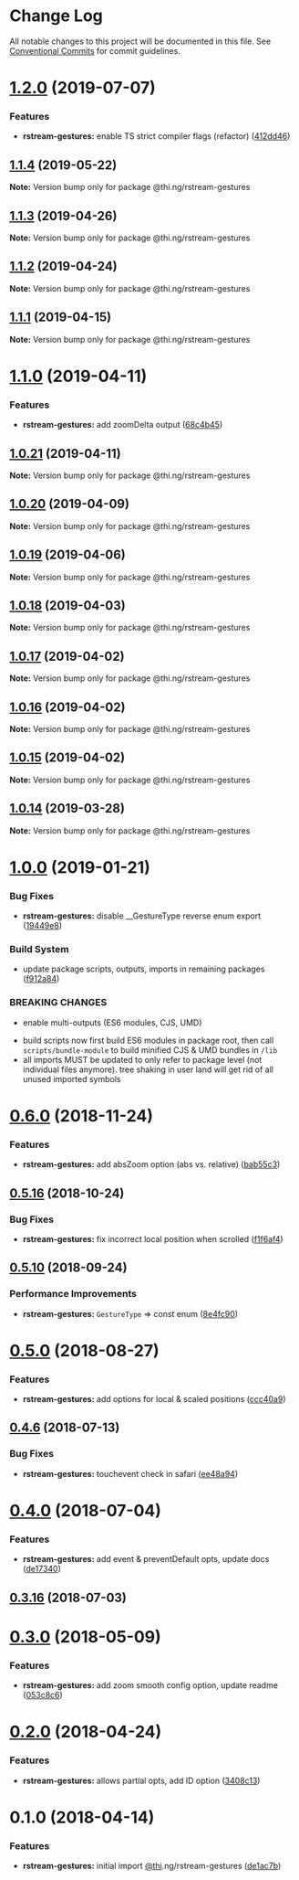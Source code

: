 # Change Log

All notable changes to this project will be documented in this file.
See [Conventional Commits](https://conventionalcommits.org) for commit guidelines.

# [1.2.0](https://github.com/thi-ng/umbrella/compare/@thi.ng/rstream-gestures@1.1.4...@thi.ng/rstream-gestures@1.2.0) (2019-07-07)


### Features

* **rstream-gestures:** enable TS strict compiler flags (refactor) ([412dd46](https://github.com/thi-ng/umbrella/commit/412dd46))





## [1.1.4](https://github.com/thi-ng/umbrella/compare/@thi.ng/rstream-gestures@1.1.3...@thi.ng/rstream-gestures@1.1.4) (2019-05-22)

**Note:** Version bump only for package @thi.ng/rstream-gestures





## [1.1.3](https://github.com/thi-ng/umbrella/compare/@thi.ng/rstream-gestures@1.1.2...@thi.ng/rstream-gestures@1.1.3) (2019-04-26)

**Note:** Version bump only for package @thi.ng/rstream-gestures





## [1.1.2](https://github.com/thi-ng/umbrella/compare/@thi.ng/rstream-gestures@1.1.1...@thi.ng/rstream-gestures@1.1.2) (2019-04-24)

**Note:** Version bump only for package @thi.ng/rstream-gestures





## [1.1.1](https://github.com/thi-ng/umbrella/compare/@thi.ng/rstream-gestures@1.1.0...@thi.ng/rstream-gestures@1.1.1) (2019-04-15)

**Note:** Version bump only for package @thi.ng/rstream-gestures





# [1.1.0](https://github.com/thi-ng/umbrella/compare/@thi.ng/rstream-gestures@1.0.21...@thi.ng/rstream-gestures@1.1.0) (2019-04-11)


### Features

* **rstream-gestures:** add zoomDelta output ([68c4b45](https://github.com/thi-ng/umbrella/commit/68c4b45))





## [1.0.21](https://github.com/thi-ng/umbrella/compare/@thi.ng/rstream-gestures@1.0.20...@thi.ng/rstream-gestures@1.0.21) (2019-04-11)

**Note:** Version bump only for package @thi.ng/rstream-gestures





## [1.0.20](https://github.com/thi-ng/umbrella/compare/@thi.ng/rstream-gestures@1.0.19...@thi.ng/rstream-gestures@1.0.20) (2019-04-09)

**Note:** Version bump only for package @thi.ng/rstream-gestures





## [1.0.19](https://github.com/thi-ng/umbrella/compare/@thi.ng/rstream-gestures@1.0.18...@thi.ng/rstream-gestures@1.0.19) (2019-04-06)

**Note:** Version bump only for package @thi.ng/rstream-gestures





## [1.0.18](https://github.com/thi-ng/umbrella/compare/@thi.ng/rstream-gestures@1.0.17...@thi.ng/rstream-gestures@1.0.18) (2019-04-03)

**Note:** Version bump only for package @thi.ng/rstream-gestures





## [1.0.17](https://github.com/thi-ng/umbrella/compare/@thi.ng/rstream-gestures@1.0.16...@thi.ng/rstream-gestures@1.0.17) (2019-04-02)

**Note:** Version bump only for package @thi.ng/rstream-gestures





## [1.0.16](https://github.com/thi-ng/umbrella/compare/@thi.ng/rstream-gestures@1.0.15...@thi.ng/rstream-gestures@1.0.16) (2019-04-02)

**Note:** Version bump only for package @thi.ng/rstream-gestures





## [1.0.15](https://github.com/thi-ng/umbrella/compare/@thi.ng/rstream-gestures@1.0.14...@thi.ng/rstream-gestures@1.0.15) (2019-04-02)

**Note:** Version bump only for package @thi.ng/rstream-gestures





## [1.0.14](https://github.com/thi-ng/umbrella/compare/@thi.ng/rstream-gestures@1.0.13...@thi.ng/rstream-gestures@1.0.14) (2019-03-28)

**Note:** Version bump only for package @thi.ng/rstream-gestures







# [1.0.0](https://github.com/thi-ng/umbrella/compare/@thi.ng/rstream-gestures@0.6.9...@thi.ng/rstream-gestures@1.0.0) (2019-01-21)


### Bug Fixes

* **rstream-gestures:** disable __GestureType reverse enum export ([19449e8](https://github.com/thi-ng/umbrella/commit/19449e8))


### Build System

* update package scripts, outputs, imports in remaining packages ([f912a84](https://github.com/thi-ng/umbrella/commit/f912a84))


### BREAKING CHANGES

* enable multi-outputs (ES6 modules, CJS, UMD)

- build scripts now first build ES6 modules in package root, then call
  `scripts/bundle-module` to build minified CJS & UMD bundles in `/lib`
- all imports MUST be updated to only refer to package level
  (not individual files anymore). tree shaking in user land will get rid of
  all unused imported symbols


# [0.6.0](https://github.com/thi-ng/umbrella/compare/@thi.ng/rstream-gestures@0.5.18...@thi.ng/rstream-gestures@0.6.0) (2018-11-24)


### Features

* **rstream-gestures:** add absZoom option (abs vs. relative) ([bab55c3](https://github.com/thi-ng/umbrella/commit/bab55c3))


## [0.5.16](https://github.com/thi-ng/umbrella/compare/@thi.ng/rstream-gestures@0.5.15...@thi.ng/rstream-gestures@0.5.16) (2018-10-24)


### Bug Fixes

* **rstream-gestures:** fix incorrect local position when scrolled ([f1f6af4](https://github.com/thi-ng/umbrella/commit/f1f6af4))


<a name="0.5.10"></a>
## [0.5.10](https://github.com/thi-ng/umbrella/compare/@thi.ng/rstream-gestures@0.5.9...@thi.ng/rstream-gestures@0.5.10) (2018-09-24)


### Performance Improvements

* **rstream-gestures:** `GestureType` => const enum ([8e4fc90](https://github.com/thi-ng/umbrella/commit/8e4fc90))


<a name="0.5.0"></a>
# [0.5.0](https://github.com/thi-ng/umbrella/compare/@thi.ng/rstream-gestures@0.4.18...@thi.ng/rstream-gestures@0.5.0) (2018-08-27)


### Features

* **rstream-gestures:** add options for local & scaled positions ([ccc40a9](https://github.com/thi-ng/umbrella/commit/ccc40a9))


<a name="0.4.6"></a>
## [0.4.6](https://github.com/thi-ng/umbrella/compare/@thi.ng/rstream-gestures@0.4.5...@thi.ng/rstream-gestures@0.4.6) (2018-07-13)


### Bug Fixes

* **rstream-gestures:** touchevent check in safari ([ee48a94](https://github.com/thi-ng/umbrella/commit/ee48a94))


<a name="0.4.0"></a>
# [0.4.0](https://github.com/thi-ng/umbrella/compare/@thi.ng/rstream-gestures@0.3.16...@thi.ng/rstream-gestures@0.4.0) (2018-07-04)


### Features

* **rstream-gestures:** add event & preventDefault opts, update docs ([de17340](https://github.com/thi-ng/umbrella/commit/de17340))




<a name="0.3.16"></a>
## [0.3.16](https://github.com/thi-ng/umbrella/compare/@thi.ng/rstream-gestures@0.3.15...@thi.ng/rstream-gestures@0.3.16) (2018-07-03)


<a name="0.3.0"></a>
# [0.3.0](https://github.com/thi-ng/umbrella/compare/@thi.ng/rstream-gestures@0.2.5...@thi.ng/rstream-gestures@0.3.0) (2018-05-09)


### Features

* **rstream-gestures:** add zoom smooth config option, update readme ([053c8c6](https://github.com/thi-ng/umbrella/commit/053c8c6))


<a name="0.2.0"></a>
# [0.2.0](https://github.com/thi-ng/umbrella/compare/@thi.ng/rstream-gestures@0.1.9...@thi.ng/rstream-gestures@0.2.0) (2018-04-24)


### Features

* **rstream-gestures:** allows partial opts, add ID option ([3408c13](https://github.com/thi-ng/umbrella/commit/3408c13))


<a name="0.1.0"></a>
# 0.1.0 (2018-04-14)


### Features

* **rstream-gestures:** initial import [@thi](https://github.com/thi).ng/rstream-gestures ([de1ac7b](https://github.com/thi-ng/umbrella/commit/de1ac7b))
